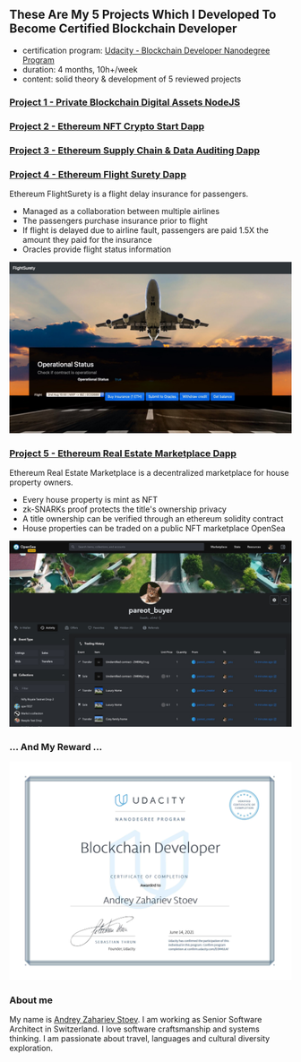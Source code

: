 ## These Are My 5 Projects Which I Developed To Become Certified Blockchain Developer

- certification
  program: [Udacity - Blockchain Developer Nanodegree Program](https://www.udacity.com/course/blockchain-developer-nanodegree--nd1309)
- duration: 4 months, 10h+/week
- content: solid theory & development of 5 reviewed projects

### [Project 1 - Private Blockchain Digital Assets NodeJS](project1-private-blockchain-digital-assets-nodejs)

### [Project 2 - Ethereum NFT Crypto Start Dapp](project2-ethereum-nft-crypto-star-dapp)

### [Project 3 - Ethereum Supply Chain & Data Auditing Dapp](project3-ethereum-supply-chain-n-data-auditing-dapp)

### [Project 4 - Ethereum Flight Surety Dapp](project4-ethereum-flight-surety-dapp)

Ethereum FlightSurety is a flight delay insurance for passengers.

- Managed as a collaboration between multiple airlines
- The passengers purchase insurance prior to flight
- If flight is delayed due to airline fault, passengers are paid 1.5X the amount they paid for the insurance
- Oracles provide flight status information

![project4](project4-ethereum-flight-surety-dapp/res/flight-surety-dapp1.jpg)

### [Project 5 - Ethereum Real Estate Marketplace Dapp](project5-ethereum-real-estate-marketplace-dapp)

Ethereum Real Estate Marketplace is a decentralized marketplace for house property owners.

- Every house property is mint as NFT
- zk-SNARKs proof protects the title's ownership privacy
- A title ownership can be verified through an ethereum solidity contract
- House properties can be traded on a public NFT marketplace OpenSea

![project5](project5-ethereum-real-estate-marketplace-dapp/res/pareot-reseller.jpg)

### ... And My Reward ...

[![my certificate](res/stoev-blockchain-developer-certificate.jpg)](https://confirm.udacity.com/D3M4JLAF)

### About me

My name is [Andrey Zahariev Stoev](https://www.linkedin.com/in/andistoev). I am working as Senior Software Architect in
Switzerland. I love software craftsmanship and systems thinking. I am passionate about travel, languages and cultural
diversity exploration.
